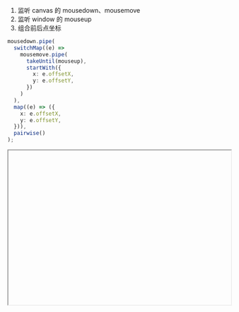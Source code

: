 1. 监听 canvas 的 mousedown、mousemove
2. 监听 window 的 mouseup
3. 组合前后点坐标

```ts
mousedown.pipe(
  switchMap((e) =>
    mousemove.pipe(
      takeUntil(mouseup),
      startWith({
        x: e.offsetX,
        y: e.offsetY,
      })
    )
  ),
  map((e) => ({
    x: e.offsetX,
    y: e.offsetY,
  })),
  pairwise()
);
```

<iframe data-src="https://liaojunjun.github.io/nice/root/canvas/signature_demo.html" width="100%" height="350"></iframe>
